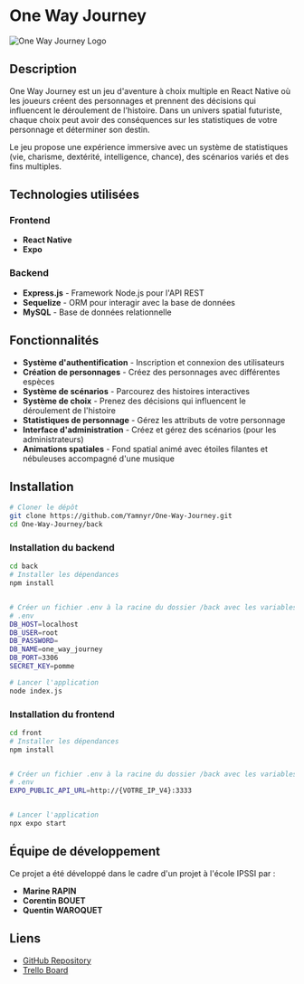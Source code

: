 # One Way Journey

![One Way Journey Logo](./assets/logo.png)

## Description

One Way Journey est un jeu d'aventure à choix multiple en React Native où les joueurs créent des personnages et prennent des décisions qui influencent le déroulement de l'histoire. Dans un univers spatial futuriste, chaque choix peut avoir des conséquences sur les statistiques de votre personnage et déterminer son destin.

Le jeu propose une expérience immersive avec un système de statistiques (vie, charisme, dextérité, intelligence, chance), des scénarios variés et des fins multiples.

## Technologies utilisées

### Frontend
- **React Native**
- **Expo**

### Backend
- **Express.js** - Framework Node.js pour l'API REST
- **Sequelize** - ORM pour interagir avec la base de données
- **MySQL** - Base de données relationnelle

## Fonctionnalités

- **Système d'authentification** - Inscription et connexion des utilisateurs
- **Création de personnages** - Créez des personnages avec différentes espèces
- **Système de scénarios** - Parcourez des histoires interactives
- **Système de choix** - Prenez des décisions qui influencent le déroulement de l'histoire
- **Statistiques de personnage** - Gérez les attributs de votre personnage
- **Interface d'administration** - Créez et gérez des scénarios (pour les administrateurs)
- **Animations spatiales** - Fond spatial animé avec étoiles filantes et nébuleuses accompagné d'une musique

## Installation


```bash
# Cloner le dépôt
git clone https://github.com/Yamnyr/One-Way-Journey.git
cd One-Way-Journey/back
```
### Installation du backend

```bash
cd back
# Installer les dépendances
npm install


# Créer un fichier .env à la racine du dossier /back avec les variables suivantes :
# .env
DB_HOST=localhost
DB_USER=root
DB_PASSWORD=
DB_NAME=one_way_journey
DB_PORT=3306
SECRET_KEY=pomme

# Lancer l'application
node index.js
```

### Installation du frontend
```bash
cd front
# Installer les dépendances
npm install


# Créer un fichier .env à la racine du dossier /back avec les variables suivantes :
# .env
EXPO_PUBLIC_API_URL=http://{VOTRE_IP_V4}:3333


# Lancer l'application
npx expo start
```

## Équipe de développement

Ce projet a été développé dans le cadre d'un projet à l'école IPSSI par :

- **Marine RAPIN**
- **Corentin BOUET**
- **Quentin WAROQUET**


## Liens

- [GitHub Repository](https://github.com/Yamnyr/One-Way-Journey.git)
- [Trello Board](https://trello.com/invite/b/67f6c1b54137337469a1da8e/ATTIe6f5629b52789465136ec01465b0debdE5CADE57/one-way-journey)
